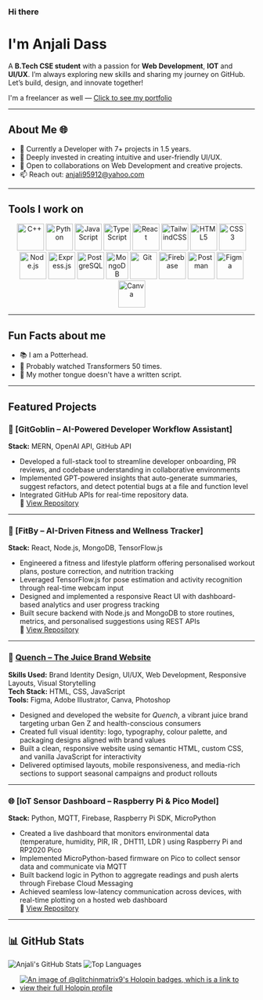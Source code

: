 ### Hi there
# I'm Anjali Dass

A **B.Tech CSE student** with a passion for **Web Development**, **IOT** and **UI/UX**. I’m always exploring new skills and sharing my journey on GitHub. Let’s build, design, and innovate together!

I'm a freelancer as well — [Click to see my portfolio](https://anjalidass.webflow.io/)

---

## About Me 🌐
- 🔭 Currently a Developer with 7+ projects in 1.5 years.
- 🌱 Deeply invested in creating intuitive and user-friendly UI/UX.
- 👯 Open to collaborations on Web Development and creative projects.
- 📫 Reach out: [anjali95912@yahoo.com](mailto:anjali95912@yahoo.com)

---

## Tools I work on  

<p align="center">
  <img src="https://www.vectorlogo.zone/logos/isocpp/isocpp-icon.svg" alt="C++" width="55" height="55"/>
  <img src="https://www.vectorlogo.zone/logos/python/python-icon.svg" alt="Python" width="55" height="55"/>
  <img src="https://www.vectorlogo.zone/logos/javascript/javascript-icon.svg" alt="JavaScript" width="55" height="55"/>
  <img src="https://www.vectorlogo.zone/logos/typescriptlang/typescriptlang-icon.svg" alt="TypeScript" width="55" height="55"/>
  <img src="https://www.vectorlogo.zone/logos/reactjs/reactjs-icon.svg" alt="React" width="55" height="55"/>
  <img src="https://www.vectorlogo.zone/logos/tailwindcss/tailwindcss-icon.svg" alt="TailwindCSS" width="55" height="55"/>
  <img src="https://www.vectorlogo.zone/logos/w3_html5/w3_html5-icon.svg" alt="HTML5" width="55" height="55"/>
  <img src="https://www.vectorlogo.zone/logos/w3_css/w3_css-icon.svg" alt="CSS3" width="55" height="55"/>
  <img src="https://www.vectorlogo.zone/logos/nodejs/nodejs-icon.svg" alt="Node.js" width="55" height="55"/>
  <img src="https://www.vectorlogo.zone/logos/expressjs/expressjs-icon.svg" alt="Express.js" width="55" height="55"/>
  <img src="https://www.vectorlogo.zone/logos/postgresql/postgresql-icon.svg" alt="PostgreSQL" width="55" height="55"/>
  <img src="https://www.vectorlogo.zone/logos/mongodb/mongodb-icon.svg" alt="MongoDB" width="45" height="55"/>
  <img src="https://www.vectorlogo.zone/logos/git-scm/git-scm-icon.svg" alt="Git" width="55" height="55"/>
  <img src="https://www.vectorlogo.zone/logos/firebase/firebase-icon.svg" alt="Firebase" width="55" height="55"/>
  <img src="https://www.vectorlogo.zone/logos/getpostman/getpostman-icon.svg" alt="Postman" width="55" height="55"/>
  <img src="https://www.vectorlogo.zone/logos/figma/figma-icon.svg" alt="Figma" width="55" height="55"/>
  <img src="https://www.vectorlogo.zone/logos/canva/canva-icon.svg" alt="Canva" width="55" height="55"/>
</p>

---

## Fun Facts about me  

- 📚 I am a Potterhead.
- 🤑 Probably watched Transformers 50 times. 
- 🌈 My mother tongue doesn't have a written script.

---

## Featured Projects

### 🧠 [GitGoblin – AI-Powered Developer Workflow Assistant] 
**Stack:** MERN, OpenAI API, GitHub API
- Developed a full-stack tool to streamline developer onboarding, PR reviews, and codebase understanding in collaborative environments  
- Implemented GPT-powered insights that auto-generate summaries, suggest refactors, and detect potential bugs at a file and function level  
- Integrated GitHub APIs for real-time repository data.  
🔗 [View Repository](https://github.com/yourusername/gitgoblin)

---

### 💪 [FitBy – AI-Driven Fitness and Wellness Tracker]  
**Stack:** React, Node.js, MongoDB, TensorFlow.js  
- Engineered a fitness and lifestyle platform offering personalised workout plans, posture correction, and nutrition tracking  
- Leveraged TensorFlow.js for pose estimation and activity recognition through real-time webcam input  
- Designed and implemented a responsive React UI with dashboard-based analytics and user progress tracking  
- Built secure backend with Node.js and MongoDB to store routines, metrics, and personalised suggestions using REST APIs  
🔗 [View Repository](https://github.com/yourusername/fitby)

---

### 🍊 [Quench – The Juice Brand Website](https://quenchbrand.com)  
**Skills Used:** Brand Identity Design, UI/UX, Web Development, Responsive Layouts, Visual Storytelling  
**Tech Stack:** HTML, CSS, JavaScript  
**Tools:** Figma, Adobe Illustrator, Canva, Photoshop  
- Designed and developed the website for *Quench*, a vibrant juice brand targeting urban Gen Z and health-conscious consumers  
- Created full visual identity: logo, typography, colour palette, and packaging designs aligned with brand values  
- Built a clean, responsive website using semantic HTML, custom CSS, and vanilla JavaScript for interactivity  
- Delivered optimised layouts, mobile responsiveness, and media-rich sections to support seasonal campaigns and product rollouts  


---

### 🌐 [IoT Sensor Dashboard – Raspberry Pi & Pico Model]
**Stack:** Python, MQTT, Firebase, Raspberry Pi SDK, MicroPython  
- Created a live dashboard that monitors environmental data (temperature, humidity, PIR, IR , DHT11, LDR ) using Raspberry Pi and RP2020 Pico  
- Implemented MicroPython-based firmware on Pico to collect sensor data and communicate via MQTT  
- Built backend logic in Python to aggregate readings and push alerts through Firebase Cloud Messaging  
- Achieved seamless low-latency communication across devices, with real-time plotting on a hosted web dashboard  
🔗 [View Repository](https://github.com/yourusername/iot-model)

---

## 📊 GitHub Stats

![Anjali's GitHub Stats](https://github-readme-stats.vercel.app/api?username=GLITCH-in-MATRIX9&show_icons=true&theme=radical)
![Top Languages](https://github-readme-stats.vercel.app/api/top-langs/?username=GLITCH-in-MATRIX9&layout=compact&theme=radical)



- [![An image of @glitchinmatrix9's Holopin badges, which is a link to view their full Holopin profile](https://holopin.me/glitchinmatrix9)](https://holopin.io/@glitchinmatrix9)


